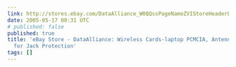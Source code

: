 ```yaml
---
link: http://stores.ebay.com/DataAlliance_W0QQssPageNameZVIStoreHeaderLinksQQtZkm?
date: 2005-05-17 00:31 UTC
# published: false
published: true
title: 'eBay Store - DataAlliance: Wireless Cards-laptop PCMCIA, Antennas, Adapters
  for Jack Protection'
tags: []
---
```



